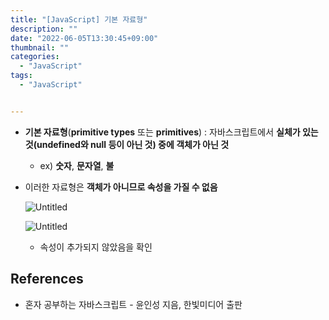 ```yaml
---
title: "[JavaScript] 기본 자료형"
description: ""
date: "2022-06-05T13:30:45+09:00"
thumbnail: ""
categories:
  - "JavaScript"
tags:
  - "JavaScript"


---
```

<!--more-->

- **기본 자료형**(**primitive types** 또는 **primitives**) : 자바스크립트에서 **실체가 있는 것(undefined와 null 등이 아닌 것) 중에 객체가 아닌 것**
    - ex) **숫자**, **문자열**, **불**
- 이러한 자료형은 **객체가 아니므로 속성을 가질 수 없음**
    
    ![Untitled](/images/lang_javascript/study/JavaScript_기본_자료형/Untitled.png)
    
    ![Untitled](/images/lang_javascript/study/JavaScript_기본_자료형/Untitled%201.png)
    
    - 속성이 추가되지 않았음을 확인

## References

- 혼자 공부하는 자바스크립트 - 윤인성 지음, 한빛미디어 출판